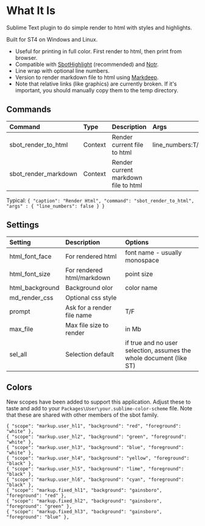 # What It Is

Sublime Text plugin to do simple render to html with styles and highlights.

Built for ST4 on Windows and Linux.

- Useful for printing in full color. First render to html, then print from browser.
- Compatible with [SbotHighlight](https://github.com/cepthomas/SbotHighlight) (recommended) and
  [Notr](https://github.com/cepthomas/Notr).
- Line wrap with optional line numbers.
- Version to render markdown file to html using [Markdeep](https://casual-effects.com/markdeep/).
- Note that relative links (like graphics) are currently broken. If it's important, you should manually copy them to the temp directory.

## Commands

| Command                    | Type     | Description                          | Args                                       |
| :--------                  | :------- | :-------                             | :-----                                     |
| sbot_render_to_html        | Context  | Render current file to html          | line_numbers:T/F                           |
| sbot_render_markdown       | Context  | Render current markdown file to html |                                            |

Typical:
`{ "caption": "Render Html", "command": "sbot_render_to_html", "args" : { "line_numbers": false } }`

## Settings

| Setting              | Description                              | Options                                                               |
| :--------            | :-------                                 | :------                                                               |
| html_font_face       | For rendered html                        | font name - usually monospace                                         |
| html_font_size       | For rendered html/markdown               | point size                                                            |
| html_background      | Background olor                          | color name                                                            |
| md_render_css        | Optional css style                       |                                                                       |
| prompt               | Ask for a render file name               | T/F                                                                   |
| max_file             | Max file size to render                  | in Mb                                                                 |
| sel_all              | Selection default                        | if true and no user selection, assumes the whole document (like ST)   |


## Colors

New scopes have been added to support this application. Adjust these to taste and add
to your `Packages\User\your.sublime-color-scheme` file. Note that these are shared with other
members of the sbot family.

```
{ "scope": "markup.user_hl1", "background": "red", "foreground": "white" },
{ "scope": "markup.user_hl2", "background": "green", "foreground": "white" },
{ "scope": "markup.user_hl3", "background": "blue", "foreground": "white" },
{ "scope": "markup.user_hl4", "background": "yellow", "foreground": "black" },
{ "scope": "markup.user_hl5", "background": "lime", "foreground": "black" },
{ "scope": "markup.user_hl6", "background": "cyan", "foreground": "black" },
{ "scope": "markup.fixed_hl1", "background": "gainsboro", "foreground": "red" },
{ "scope": "markup.fixed_hl2", "background": "gainsboro", "foreground": "green" },
{ "scope": "markup.fixed_hl3", "background": "gainsboro", "foreground": "blue" },
```
